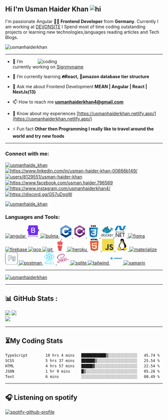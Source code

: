 ## Hi I'm Usman Haider Khan <img src="https://user-images.githubusercontent.com/1303154/88677602-1635ba80-d120-11ea-84d8-d263ba5fc3c0.gif" width="28px" height="28px" alt="hi">


<p>I'm passionate Angular <b>👨‍💻 Frontend Developer</b> from <b>Germany</b>. Currently I am working at <a href="http://devonsite.com/">DEVONSITE</a> I Spend most of time coding outstanding projects or learning new technologies,languages reading articles and Tech Blogs.</p>

<p align="left"> <img src="https://komarev.com/ghpvc/?username=usmanhaiderkhan&label=Profile%20views&color=0e75b6&style=flat" alt="usmanhaiderkhan" /> </p>

<hr />

<img align="right" width="400" src="https://www.lambdatest.com/resources/images/news24.gif" alt="coding">
        
<!-- <img src="https://user-images.githubusercontent.com/37379001/193420513-80f48848-ef22-4ce2-bd5f-b60a0600d9ce.png" width="28px" height="28px" alt="hi" /> -->
<!-- ![image](https://user-images.githubusercontent.com/37379001/192785111-018c1d29-b462-437b-93f1-a30ec3521ed7.png) -->
        

- 🔭 I’m currently working on [Signmyname](https://dashboard.signmy.name/)

- 🌱 I’m currently learning **🔥React, 🧺amazon database tier structure**

- 💬 Ask me about Frontend Development **MEAN | Angular | React | NextJs(13)**

- 📫 How to reach me **usmanhaiderkhan4@gmail.com**

- 📄 Know about my experiences [https://usmanhaiderkhan.netlify.app/](https://usmanhaiderkhan.netlify.app/)

- ⚡ Fun fact **Other then Programming I really like to travel around the world and try new foods**

<hr />
<h3 align="left">Connect with me:</h3>
<p align="left">
<a href="https://twitter.com/usmanhaide_khan" target="blank"><img align="center" src="https://raw.githubusercontent.com/rahuldkjain/github-profile-readme-generator/master/src/images/icons/Social/twitter.svg" alt="usmanhaide_khan" height="30" width="40" /></a>
<a href="https://linkedin.com/in/https://www.linkedin.com/in/usman-haider-khan-00666b149/" target="blank"><img align="center" src="https://raw.githubusercontent.com/rahuldkjain/github-profile-readme-generator/master/src/images/icons/Social/linked-in-alt.svg" alt="https://www.linkedin.com/in/usman-haider-khan-00666b149/" height="30" width="40" /></a>
<a href="https://stackoverflow.com/users/users/8129551/usman-haider-khan" target="blank"><img align="center" src="https://raw.githubusercontent.com/rahuldkjain/github-profile-readme-generator/master/src/images/icons/Social/stack-overflow.svg" alt="users/8129551/usman-haider-khan" height="30" width="40" /></a>
<a href="https://fb.com/https://www.facebook.com/usman.haider.796569" target="blank"><img align="center" src="https://raw.githubusercontent.com/rahuldkjain/github-profile-readme-generator/master/src/images/icons/Social/facebook.svg" alt="https://www.facebook.com/usman.haider.796569" height="30" width="40" /></a>
<a href="https://instagram.com/https://www.instagram.com/usmanhaiderkhan4/" target="blank"><img align="center" src="https://raw.githubusercontent.com/rahuldkjain/github-profile-readme-generator/master/src/images/icons/Social/instagram.svg" alt="https://www.instagram.com/usmanhaiderkhan4/" height="30" width="40" /></a>
<a href="https://discord.gg/https://discord.gg/G57uDsgW" target="blank"><img align="center" src="https://raw.githubusercontent.com/rahuldkjain/github-profile-readme-generator/master/src/images/icons/Social/discord.svg" alt="https://discord.gg/G57uDsgW" height="30" width="40" /></a>
</p>

<p align="left"> <a href="https://twitter.com/usmanhaide_khan" target="blank"><img src="https://img.shields.io/twitter/follow/usmanhaide_khan?logo=twitter&style=for-the-badge" alt="usmanhaide_khan" /></a> </p>

<h3 align="left">Languages and Tools:</h3>
<p align="left"> <a href="https://angular.io" target="_blank" rel="noreferrer"> <img src="https://angular.io/assets/images/logos/angular/angular.svg" alt="angular" width="40" height="40"/> </a> <a href="https://getbootstrap.com" target="_blank" rel="noreferrer"> <img src="https://raw.githubusercontent.com/devicons/devicon/master/icons/bootstrap/bootstrap-plain-wordmark.svg" alt="bootstrap" width="40" height="40"/> </a> <a href="https://bulma.io/" target="_blank" rel="noreferrer"> <img src="https://raw.githubusercontent.com/gilbarbara/logos/804dc257b59e144eaca5bc6ffd16949752c6f789/logos/bulma.svg" alt="bulma" width="40" height="40"/> </a> <a href="https://www.w3schools.com/cpp/" target="_blank" rel="noreferrer"> <img src="https://raw.githubusercontent.com/devicons/devicon/master/icons/cplusplus/cplusplus-original.svg" alt="cplusplus" width="40" height="40"/> </a> <a href="https://www.w3schools.com/cs/" target="_blank" rel="noreferrer"> <img src="https://raw.githubusercontent.com/devicons/devicon/master/icons/csharp/csharp-original.svg" alt="csharp" width="40" height="40"/> </a> <a href="https://www.w3schools.com/css/" target="_blank" rel="noreferrer"> <img src="https://raw.githubusercontent.com/devicons/devicon/master/icons/css3/css3-original-wordmark.svg" alt="css3" width="40" height="40"/> </a> <a href="https://www.docker.com/" target="_blank" rel="noreferrer"> <img src="https://raw.githubusercontent.com/devicons/devicon/master/icons/docker/docker-original-wordmark.svg" alt="docker" width="40" height="40"/> </a> <a href="https://dotnet.microsoft.com/" target="_blank" rel="noreferrer"> <img src="https://raw.githubusercontent.com/devicons/devicon/master/icons/dot-net/dot-net-original-wordmark.svg" alt="dotnet" width="40" height="40"/> </a> <a href="https://www.figma.com/" target="_blank" rel="noreferrer"> <img src="https://www.vectorlogo.zone/logos/figma/figma-icon.svg" alt="figma" width="40" height="40"/> </a> <a href="https://firebase.google.com/" target="_blank" rel="noreferrer"> <img src="https://www.vectorlogo.zone/logos/firebase/firebase-icon.svg" alt="firebase" width="40" height="40"/> </a> <a href="https://cloud.google.com" target="_blank" rel="noreferrer"> <img src="https://www.vectorlogo.zone/logos/google_cloud/google_cloud-icon.svg" alt="gcp" width="40" height="40"/> </a> <a href="https://git-scm.com/" target="_blank" rel="noreferrer"> <img src="https://www.vectorlogo.zone/logos/git-scm/git-scm-icon.svg" alt="git" width="40" height="40"/> </a> <a href="https://gulpjs.com" target="_blank" rel="noreferrer"> <img src="https://raw.githubusercontent.com/devicons/devicon/master/icons/gulp/gulp-plain.svg" alt="gulp" width="40" height="40"/> </a> <a href="https://heroku.com" target="_blank" rel="noreferrer"> <img src="https://www.vectorlogo.zone/logos/heroku/heroku-icon.svg" alt="heroku" width="40" height="40"/> </a> <a href="https://www.w3.org/html/" target="_blank" rel="noreferrer"> <img src="https://raw.githubusercontent.com/devicons/devicon/master/icons/html5/html5-original-wordmark.svg" alt="html5" width="40" height="40"/> </a> <a href="https://developer.mozilla.org/en-US/docs/Web/JavaScript" target="_blank" rel="noreferrer"> <img src="https://raw.githubusercontent.com/devicons/devicon/master/icons/javascript/javascript-original.svg" alt="javascript" width="40" height="40"/> </a> <a href="https://www.linux.org/" target="_blank" rel="noreferrer"> <img src="https://raw.githubusercontent.com/devicons/devicon/master/icons/linux/linux-original.svg" alt="linux" width="40" height="40"/> </a> <a href="https://materializecss.com/" target="_blank" rel="noreferrer"> <img src="https://raw.githubusercontent.com/prplx/svg-logos/5585531d45d294869c4eaab4d7cf2e9c167710a9/svg/materialize.svg" alt="materialize" width="40" height="40"/> </a> <a href="https://www.photoshop.com/en" target="_blank" rel="noreferrer"> <img src="https://raw.githubusercontent.com/devicons/devicon/master/icons/photoshop/photoshop-line.svg" alt="photoshop" width="40" height="40"/> </a> <a href="https://postman.com" target="_blank" rel="noreferrer"> <img src="https://www.vectorlogo.zone/logos/getpostman/getpostman-icon.svg" alt="postman" width="40" height="40"/> </a> <a href="https://reactjs.org/" target="_blank" rel="noreferrer"> <img src="https://raw.githubusercontent.com/devicons/devicon/master/icons/react/react-original-wordmark.svg" alt="react" width="40" height="40"/> </a> <a href="https://sass-lang.com" target="_blank" rel="noreferrer"> <img src="https://raw.githubusercontent.com/devicons/devicon/master/icons/sass/sass-original.svg" alt="sass" width="40" height="40"/> </a> <a href="https://www.sqlite.org/" target="_blank" rel="noreferrer"> <img src="https://www.vectorlogo.zone/logos/sqlite/sqlite-icon.svg" alt="sqlite" width="40" height="40"/> </a> <a href="https://tailwindcss.com/" target="_blank" rel="noreferrer"> <img src="https://www.vectorlogo.zone/logos/tailwindcss/tailwindcss-icon.svg" alt="tailwind" width="40" height="40"/> </a> <a href="https://webpack.js.org" target="_blank" rel="noreferrer"> <img src="https://raw.githubusercontent.com/devicons/devicon/d00d0969292a6569d45b06d3f350f463a0107b0d/icons/webpack/webpack-original-wordmark.svg" alt="webpack" width="40" height="40"/> </a> <a href="https://dotnet.microsoft.com/apps/xamarin" target="_blank" rel="noreferrer"> <img src="https://raw.githubusercontent.com/detain/svg-logos/780f25886640cef088af994181646db2f6b1a3f8/svg/xamarin.svg" alt="xamarin" width="40" height="40"/> </a> </p>
<hr/>
<p align="left"> <a href="https://github.com/ryo-ma/github-profile-trophy"><img src="https://github-profile-trophy.vercel.app/?username=usmanhaiderkhan" alt="usmanhaiderkhan" /></a> </p>

<hr />

## 📊 GitHub Stats :
![](https://github-readme-stats.vercel.app/api?username=UsmanHaiderKhan&theme=radical&hide_border=false&include_all_commits=false&count_private=false)
![](https://github-readme-streak-stats.herokuapp.com/?user=UsmanHaiderKhan&theme=radical&hide_border=false)<br/>
![](https://github-readme-stats.vercel.app/api/top-langs/?username=UsmanHaiderKhan&theme=radical&hide_border=false&include_all_commits=false&count_private=false&layout=compact)

---

## ⏳My Coding Stats

<!--START_SECTION:waka-->

```txt
TypeScript        10 hrs 4 mins   ███████████▒░░░░░░░░░░░░░   45.74 %
SCSS              5 hrs 37 mins   ██████▒░░░░░░░░░░░░░░░░░░   25.54 %
HTML              4 hrs 57 mins   █████▓░░░░░░░░░░░░░░░░░░░   22.54 %
JSON              1 hr 9 mins     █▒░░░░░░░░░░░░░░░░░░░░░░░   05.28 %
Text              6 mins          ░░░░░░░░░░░░░░░░░░░░░░░░░   00.49 %
```

<!--END_SECTION:waka-->


---

## 🎧 Listening on spotify

[![spotify-github-profile](https://spotify-github-profile.vercel.app/api/view?uid=lhsodmer79rcnyzdoqyllpfh0&cover_image=true&theme=natemoo-re&show_offline=false&bar_color=3cb238&bar_color_cover=true)](https://github.com/kittinan/spotify-github-profile)
